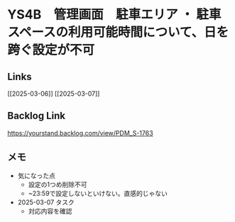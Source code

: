 # YS4B　管理画面　駐車エリア ・ 駐車スペースの利用可能時間について、日を跨ぐ設定が不可

## Links

[[2025-03-06]] [[2025-03-07]]

## Backlog Link

https://yourstand.backlog.com/view/PDM_S-1763

## メモ

- 気になった点
	- 設定の1つめ削除不可
	- ~23:59で設定しないといけない。直感的じゃない
- 2025-03-07 タスク
	- 対応内容を確認